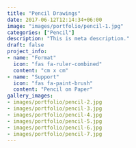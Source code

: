 ```yaml
---
title: "Pencil Drawings"
date: 2017-06-12T12:14:34+06:00
image: "images/portfolio/pencil-1.jpg"
categories: ["Pencil"]
description: "This is meta description."
draft: false
project_info:
- name: "Format"
  icon: "fas fa-ruler-combined"
  content: "cm x cm"
- name: "Support"
  icon: "fas fa-paint-brush"
  content: "Pencil on Paper"
gallery_images:
- images/portfolio/pencil-2.jpg
- images/portfolio/pencil-3.jpg
- images/portfolio/pencil-4.jpg
- images/portfolio/pencil-5.jpg
- images/portfolio/pencil-6.jpg
- images/portfolio/pencil-7.jpg
---
```

